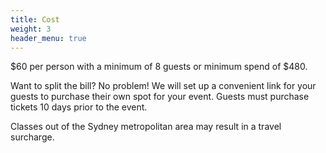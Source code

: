 ```yaml
---
title: Cost
weight: 3
header_menu: true
---
```


$60 per person with a minimum of 8 guests or minimum spend of $480.


Want to split the bill? No problem! We will set up a convenient link for your guests to purchase their own spot for your event. Guests must purchase tickets 10 days prior to the event.

Classes out of the Sydney metropolitan area may result in a travel surcharge. 

